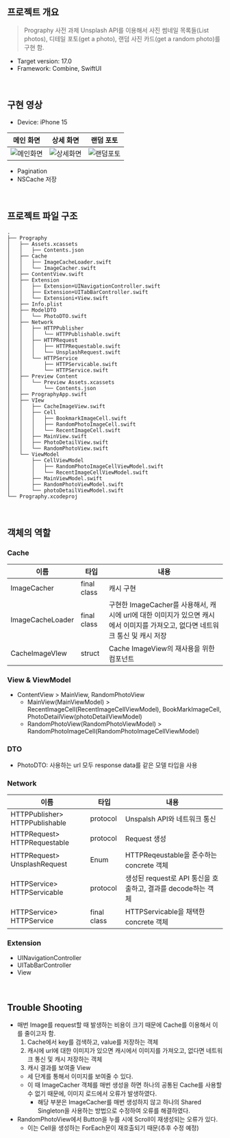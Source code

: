 ## 프로젝트 개요

> Prography 사전 과제
Unsplash API를 이용해서 사진 썸네일 목록들(List photos), 디테일 포토(get a photo), 랜덤 사진 카드(get a random photo)를 구현 함.
> 
- Target version: 17.0
- Framework: Combine, SwiftUI
<br/>

## 구현 영상

- Device: iPhone 15

| 메인 화면 | 상세 화면 | 랜덤 포토 |
| --- | --- | --- |
|![메인화면](https://github.com/KSK9820/prography/assets/68066104/c7dbaa3c-f546-46ae-9e31-0c1b16db170b)| ![상세화면](https://github.com/KSK9820/prography/assets/68066104/fe7a94d4-2465-4fa9-bec2-b1e041411d9b)|![랜덤포토](https://github.com/KSK9820/prography/assets/68066104/2ab7cc4d-82fe-4262-a65a-71e2d0882e1c)|
- Pagination
- NSCache 저장 
<br/>

## 프로젝트 파일 구조

```
.
├── Prography
│   ├── Assets.xcassets
│   │   ├── Contents.json
│   ├── Cache
│   │   ├── ImageCacheLoader.swift
│   │   └── ImageCacher.swift
│   ├── ContentView.swift
│   ├── Extension
│   │   ├── Extension+UINavigationController.swift
│   │   ├── Extension+UITabBarController.swift
│   │   └── Extensioni+View.swift
│   ├── Info.plist
│   ├── ModelDTO
│   │   └── PhotoDTO.swift
│   ├── Network
│   │   ├── HTTPPublisher
│   │   │   └── HTTPPublishable.swift
│   │   ├── HTTPRequest
│   │   │   ├── HTTPRequestable.swift
│   │   │   └── UnsplashRequest.swift
│   │   └── HTTPService
│   │       ├── HTTPServicable.swift
│   │       └── HTTPService.swift
│   ├── Preview Content
│   │   └── Preview Assets.xcassets
│   │       └── Contents.json
│   ├── PrographyApp.swift
│   ├── VIew
│   │   ├── CacheImageView.swift
│   │   ├── Cell
│   │   │   ├── BookmarkImageCell.swift
│   │   │   ├── RandomPhotoImageCell.swift
│   │   │   └── RecentImageCell.swift
│   │   ├── MainView.swift
│   │   ├── PhotoDetailView.swift
│   │   └── RandomPhotoView.swift
│   └── ViewModel
│       ├── CellViewModel
│       │   ├── RandomPhotoImageCellViewModel.swift
│       │   └── RecentImageCellViewModel.swift
│       ├── MainViewModel.swift
│       ├── RandomPhotoViewModel.swift
│       └── photoDetailViewModel.swift
└── Prography.xcodeproj
```
<br/>

## 객체의 역할

### Cache

| 이름 | 타입 | 내용 |
| --- | --- | --- |
| ImageCacher | final class | 캐시 구현 |
| ImageCacheLoader | final class | 구현한 ImageCacher를 사용해서, 캐시에 url에 대한 이미지가 있으면 캐시에서 이미지를 가져오고, 없다면 네트워크 통신 및 캐시 저장 |
| CacheImageVIew | struct | Cache ImageView의 재사용을 위한 컴포넌트 |

### View & ViewModel

- ContentView > MainView, RandomPhotoView
    - MainView(MainViewModel) > RecentImageCell(RecentImageCellViewModel), BookMarkImageCell, PhotoDetailView(photoDetailViewModel)
    - RandomPhotoView(RandomPhotoViewModel) > RandomPhotoImageCell(RandomPhotoImageCellViewModel)

### DTO

- PhotoDTO: 사용하는 url 모두 response data를 같은 모델 타입을 사용

### Network

| 이름 | 타입 | 내용 |
| --- | --- | --- |
| HTTPPublisher> HTTPPublishable | protocol | Unspalsh API와 네트워크 통신 |
| HTTPRequest> HTTPRequestable | protocol | Request 생성 |
| HTTPRequest> UnsplashRequest | Enum | HTTPReqeustable을 준수하는 concrete 객체 |
| HTTPService> HTTPServicable | protocol | 생성된 request로 API 통신을 호출하고, 결과를 decode하는 객체 |
| HTTPService> HTTPService | final class | HTTPServicable을 채택한 concrete 객체 |

### Extension

- UINavigationController
- UITabBarController
- View
<br/>

## Trouble Shooting

- 매번 Image를 request할 때 발생하는 비용이 크기 때문에 Cache를 이용해서 이를 줄이고자 함.
    1. Cache에서 key를 검색하고, value를 저장하는 객체
    2. 캐시에 url에 대한 이미지가 있으면 캐시에서 이미지를 가져오고, 없다면 네트워크 통신 및 캐시 저장하는 객체
    3. 캐시 결과를 보여줄 View
    - 세 단계를 통해서 이미지를 보여줄 수 있다.
    - 이 때 ImageCacher 객체를 매번 생성을 하면 하나의 공통된 Cache를 사용할 수 없기 때문에, 이미지 로드에서 오류가 발생하였다.
        - 해당 부분은 ImageCacher를 매번 생성하지 않고 하나의 Shared Singleton을 사용하는 방법으로 수정하여 오류를 해결하였다.
- RandomPhotoView에서 Button을 누를 시에 Scroll이 재생성되는 오류가 있다.
    - 이는 Cell을 생성하는 ForEach문이 재호출되기 때문(추후 수정 예정)
